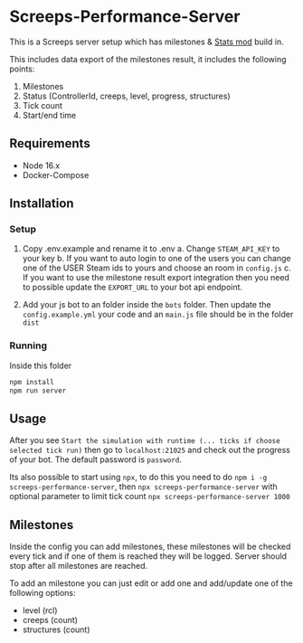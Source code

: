 # Screeps-Performance-Server

This is a Screeps server setup which has milestones & [Stats mod](https://github.com/The-International-Screeps-Bot/screepsmod-server-stats) build in.

This includes data export of the milestones result, it includes the following points:

1. Milestones
2. Status (ControllerId, creeps, level, progress, structures)
3. Tick count
4. Start/end time

## Requirements

- Node 16.x
- Docker-Compose

## Installation

### Setup

1. Copy .env.example and rename it to .env
a. Change `STEAM_API_KEY` to your key
b. If you want to auto login to one of the users you can change one of the USER Steam ids to yours and choose an room in `config.js`
c. If you want to use the milestone result export integration then you need to possible update the `EXPORT_URL` to your bot api endpoint.

2. Add your js bot to an folder inside the `bots` folder. Then update the `config.example.yml` your code and an `main.js` file should be in the folder `dist`

### Running

Inside this folder

```bash
npm install
npm run server
```

## Usage

After you see `Start the simulation with runtime (... ticks if choose selected tick run)` then go to `localhost:21025` and check out the progress of your bot.
The default password is `password`.

Its also possible to start using `npx`, to do this you need to do `npm i -g screeps-performance-server`, then `npx screeps-performance-server` with optional parameter to limit tick count  `npx screeps-performance-server 1000`

## Milestones

Inside the config you can add milestones, these milestones will be checked every tick and if one of them is reached they will be logged. Server should stop after all milestones are reached.

To add an milestone you can just edit or add one and add/update one of the following options:

- level (rcl)
- creeps (count)
- structures (count)

